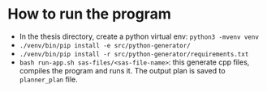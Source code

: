# How to run the program

- In the thesis directory, create a python virtual env: `python3 -mvenv venv`
- `./venv/bin/pip install -e src/python-generator/`
- `./venv/bin/pip install -r src/python-generator/requirements.txt`
- `bash run-app.sh sas-files/<sas-file-name>`: this generate cpp files, compiles the program and runs it. The output plan is saved to `planner_plan` file.
